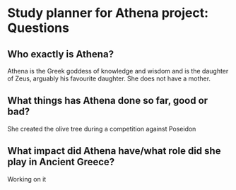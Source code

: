 # Study planner for Athena project: Questions

## Who exactly is Athena?
Athena is the Greek goddess of knowledge and wisdom and is the daughter of Zeus, arguably his favourite daughter. She does not have a mother.

## What things has Athena done so far, good or bad?
She created the olive tree during a competition against Poseidon

## What impact did Athena have/what role did she play in Ancient Greece?
Working on it
